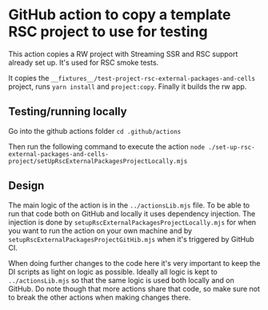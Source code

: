 # GitHub action to copy a template RSC project to use for testing

This action copies a RW project with Streaming SSR and RSC support already set
up. It's used for RSC smoke tests.

It copies the `__fixtures__/test-project-rsc-external-packages-and-cells`
project, runs `yarn install` and `project:copy`. Finally it builds the rw app.

## Testing/running locally

Go into the github actions folder
`cd .github/actions`

Then run the following command to execute the action
`node ./set-up-rsc-external-packages-and-cells-project/setUpRscExternalPackagesProjectLocally.mjs`

## Design

The main logic of the action is in the `../actionsLib.mjs` file. To be able to
run that code both on GitHub and locally it uses dependency injection. The
injection is done by `setupRscExternalPackagesProjectLocally.mjs` for when you
want to run the action on your own machine and by
`setupRscExternalPackagesProjectGitHib.mjs` when it's triggered by GitHub CI.

When doing further changes to the code here it's very important to keep the
DI scripts as light on logic as possible. Ideally all logic is kept to
`../actionsLib.mjs` so that the same logic is used both locally and on GitHub.
Do note though that more actions share that code, so make sure not to break
the other actions when making changes there.
